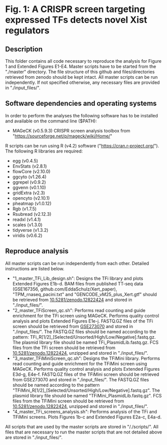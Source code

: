 # Fig. 1: A CRISPR screen targeting expressed TFs detects novel Xist regulators

## Description
This folder contains all code necessary to reproduce the analysis for Figure 1 and Extended Figures E1-E4. Master scripts have to be started from the "./master" directory. The file structure of this github and files/directories retrieved from zenodo should be kept intact. All master scripts can be run independently. If not specified otherwise, any necessary files are provided in "./input_files/".


## Software dependencies and operating systems
In order to perform the analyses the following software has to be installed and available on the command line ($PATH):
- MAGeCK (v0.5.9.3) CRISPR screen analysis toolbox from "https://sourceforge.net/p/mageck/wiki/Home/"

R scripts can be run using R (v4.2) software ("https://cran.r-project.org/"). The following R libraries are required:
- egg (v0.4.5)
- EnvStats (v2.8.1)
- flowCore (v2.10.0)
- ggcyto (v1.26.4)
- ggrepel (v0.9.2)
- ggvenn (v0.1.10)
- gridExtra (v2.3)
- opencyto (v2.10.1)
- pheatmap (v1.0.12)
- Rgb (v1.7.5)
- Rsubread (v2.12.3)
- readxl (v1.4.1)
- scales (v1.3.0)
- tidyverse (v1.3.2)
- viridis (v0.6.2)


## Reproduce analysis
All master scripts can be run independently from each other. Detailed instructions are listed below.

- "1_master_TFi_Lib_design.sh": Designs the TFi library and plots Extended Figures E1b-d. BAM files from published TT-seq data (GSE167356, github.com/EddaSchulz/Xert_paper), "TPM_rnaseq_pacini.txt" and "GENCODE_vM25_plus_Xert.gtf" should be retrieved from [10.5281/zenodo.12822424](https://zenodo.org/records/12822424) and stored in "./input_files/".
- "2_master_TFiScreen_qc.sh": Performs read counting and guide enrichment for the TFi screen using MAGeCK. Performs quality control analysis and plots Extended Figures E1e-j. FASTQ.GZ files of the TFi screen should be retrieved from [GSE273070](https://www.ncbi.nlm.nih.gov/geo/query/acc.cgi?acc=GSE273070) and stored in "./input_files/". The FASTQ.GZ files should be named according to the pattern: TFi_R[1/2]_[Selected/Unsorted/High/Low/Negative].fastq.gz. The plasmid library file should be named TFi_PlasmidLib.fastq.gz. FCS files from the TFi screen should be retrieved from [10.5281/zenodo.12822424](https://zenodo.org/records/12822424), unzipped and stored in "./input_files/".
- "3_master_TFiMiniScreen_qc.sh": Designs the TFiMini library. Performs read counting and guide enrichment for the TFiMini screen using MAGeCK. Performs quality control analysis and plots Extended Figures E3d-g, E4e-f. FASTQ.GZ files of the TFiMini screen should be retrieved from GSE273070 and stored in "./input_files/". The FASTQ.GZ files should be named according to the pattern "TFiMini_R[1/2]_[Selected/Unsorted/High/Low/Negative].fastq.gz". The plasmid library file should be named "TFiMini_PlasmidLib.fastq.gz". FCS files from the TFiMini screen should be retrieved from [10.5281/zenodo.12822424](https://zenodo.org/records/12822424), unzipped and stored in "./input_files/".
- "4_master_TFi_screens_analysis.sh": Performs analysis of the TFi and TFiMini screens. Plots Figures 1b-c and Extended Figures E2a-c, E4a-d.

All scripts that are used by the master scripts are stored in "/./scripts/". All files that are necessary to run the master scripts that are not detailed above are stored in "./input_files/".
